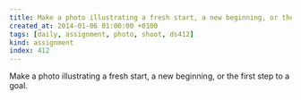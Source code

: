 ```yaml
---
title: Make a photo illustrating a fresh start, a new beginning, or the first step to a goal.
created_at: 2014-01-06 01:00:00 +0100
tags: [daily, assignment, photo, shoot, ds412]
kind: assignment
index: 412
---
```


Make a photo illustrating a fresh start, a new beginning, or the first step to a goal.
